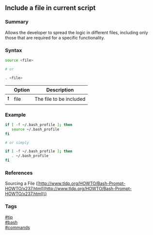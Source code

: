 ## Include a file in current script

### Summary
Allows the developer to spread the logic in different files, including only those that are required for a specific functionality.

### Syntax
```bash
source <file>

# or

. <file>
```

|               | Option | Description             |
| :-----------: | ------ | ----------------------- |
| :exclamation: | file   | The file to be included |

### Example
```bash
if [ -f ~/.bash_profile ]; then
   source ~/.bash_profile
fi

# or simply

if [ -f ~/.bash_profile ]; then
   . ~/.bash_profile
fi
```

### References
Sourcing a File \([http://www.tldp.org/HOWTO/Bash-Prompt-HOWTO/x237.html](http://www.tldp.org/HOWTO/Bash-Prompt-HOWTO/x237.html)\)

### Tags
[#tip](../../tips.md)  
[#bash](../bash.md)  
[#commands](commands.md)